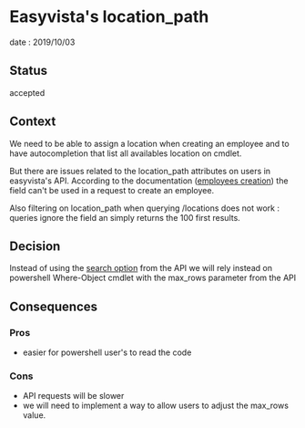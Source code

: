 # Easyvista's location_path
date : 2019/10/03

## Status
accepted

## Context
We need to be able to assign a location when creating an employee and to have autocompletion that list all availables location on cmdlet.

But there are issues related to the location_path attributes on users in easyvista's API.
According to the documentation ([employees creation](https://wiki.easyvista.com/xwiki/bin/view/Documentation/REST+API+-+Create+an+employee)) the field can't be
used in a request to create an employee.

Also filtering on location_path when querying /locations does not work : queries ignore the field an simply returns the 100 first results.

## Decision
Instead of using the [search option](https://wiki.easyvista.com/xwiki/bin/view/Documentation/REST+API+-+See+a+list+of+locations) from the API we will rely instead on powershell
Where-Object cmdlet with the max_rows parameter from the API

## Consequences
### Pros
- easier for powershell user's to read the code
### Cons
- API requests will be slower
- we will need to implement a way to allow users to adjust the max_rows value.
